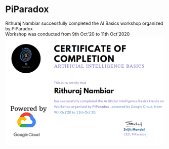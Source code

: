 # PiParadox
 
Rithuraj Nambiar successfully completed the AI Basics workshop organized by PiParadox <br>
Workshop was conducted from 9th Oct'20 to 11th Oct'2020
![Certificate-Image](https://github.com/rithurajnambiar17/lisences-and-certifications/blob/master/Workshops/AI%20Basics%20-%20PiParadox/AI%20Basics%20-%20PiParadox.png)

